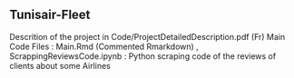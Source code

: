 ## Tunisair-Fleet
 Descrition of the project in Code/ProjectDetailedDescription.pdf (Fr)
 Main Code Files : Main.Rmd (Commented Rmarkdown) , ScrappingReviewsCode.ipynb : Python scraping code of the reviews of clients about some Airlines
